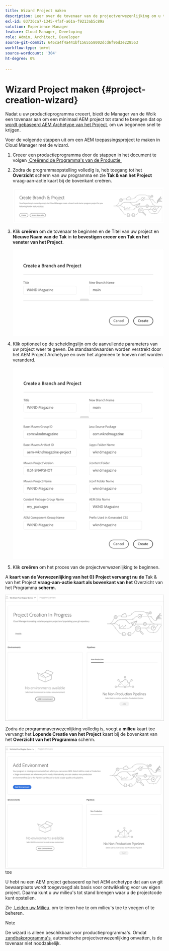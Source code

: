 ```yaml
---
title: Wizard Project maken
description: Leer over de tovenaar van de projectverwezenlijking om u te helpen snel opstelling uw project na het creëren van uw productieprogramma.
exl-id: 03736ca7-1345-4faf-a61a-f9213ab5c89a
solution: Experience Manager
feature: Cloud Manager, Developing
role: Admin, Architect, Developer
source-git-commit: 646ca4f4a441bf1565558002dcd6f96d3e228563
workflow-type: tm+mt
source-wordcount: '304'
ht-degree: 0%

---
```


# Wizard Project maken {#project-creation-wizard}

Nadat u uw productieprogramma creeert, biedt de Manager van de Wolk een tovenaar aan om een minimaal AEM project tot stand te brengen dat op [&#x200B; wordt gebaseerd AEM Archetype van het Project &#x200B;](https://experienceleague.adobe.com/docs/experience-manager-core-components/using/developing/archetype/overview.html?lang=nl-NL) om uw begonnen snel te krijgen.

Voer de volgende stappen uit om een AEM toepassingsproject te maken in Cloud Manager met de wizard.

1. Creeer een productieprogramma door de stappen in het document te volgen [&#x200B; Creërend de Programma&#39;s van de Productie &#x200B;](creating-production-programs.md)

1. Zodra de programmaopstelling volledig is, heb toegang tot het **Overzicht** scherm van uw programma en zie **Tak &amp; van het Project** vraag-aan-actie kaart bij de bovenkant creëren.

   ![&#x200B; vraag-aan-actie zorg voor de tovenaar &#x200B;](assets/create-wizard1.png)

1. Klik **creëren** om de tovenaar te beginnen en de Titel van uw project **&#x200B;**&#x200B;en **Nieuwe Naam van de Tak** in **te bevestigen creeer een Tak en het venster van het Project**.

   ![&#x200B; creeer een tak en project &#x200B;](assets/create-wizard2.png)

1. Klik optioneel op de scheidingslijn om de aanvullende parameters van uw project weer te geven. De standaardwaarden worden verstrekt door het AEM Project Archetype en over het algemeen te hoeven niet worden veranderd.

   ![&#x200B; Extra projectparameters &#x200B;](assets/create-wizard5.png)

1. Klik **creëren** om het proces van de projectverwezenlijking te beginnen.


A **kaart van de Verwezenlijking van het 0&rbrace; Project vervangt nu de** Tak &amp; van het Project **vraag-aan-actie kaart als bovenkant van het** Overzicht van het Programma **scherm.**

![&#x200B; de verwezenlijking van het project lopend &#x200B;](assets/create-wizard3.png)

Zodra de programmaverwezenlijking volledig is, voegt a **milieu** kaart toe vervangt het **Lopende Creatie van het Project** kaart bij de bovenkant van het **Overzicht van het Programma** scherm.

![&#x200B; voeg Milieu &#x200B;](assets/create-wizard4.png) toe

U hebt nu een AEM project gebaseerd op het AEM archetype dat aan uw git bewaarplaats wordt toegevoegd als basis voor ontwikkeling voor uw eigen project. Daarna kunt u uw milieu&#39;s tot stand brengen waar u de projectcode kunt opstellen.

Zie [&#x200B; Leiden uw Milieu &#x200B;](/help/implementing/cloud-manager/manage-environments.md) om te leren hoe te om milieu&#39;s toe te voegen of te beheren.

>[!NOTE]
>
>De wizard is alleen beschikbaar voor productieprogramma&#39;s. Omdat [&#x200B; zandbakprogramma&#39;s &#x200B;](introduction-sandbox-programs.md#auto-creation) automatische projectverwezenlijking omvatten, is de tovenaar niet noodzakelijk.